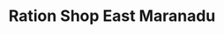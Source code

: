 ---
title: "Ration Shop East Maranadu"
url: /puthoor/ration-shop-east-maranadu/
shop: convenience
---